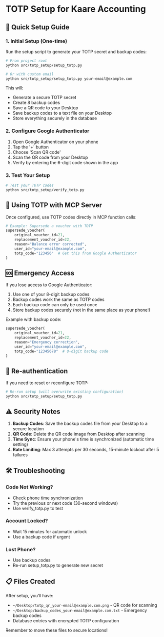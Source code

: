 # TOTP Setup for Kaare Accounting

## 🔐 Quick Setup Guide

### 1. Initial Setup (One-time)

Run the setup script to generate your TOTP secret and backup codes:

```bash
# From project root
python src/totp_setup/setup_totp.py

# Or with custom email
python src/totp_setup/setup_totp.py your-email@example.com
```

This will:
- Generate a secure TOTP secret
- Create 8 backup codes
- Save a QR code to your Desktop
- Save backup codes to a text file on your Desktop
- Store everything securely in the database

### 2. Configure Google Authenticator

1. Open Google Authenticator on your phone
2. Tap the '+' button
3. Choose 'Scan QR code'
4. Scan the QR code from your Desktop
5. Verify by entering the 6-digit code shown in the app

### 3. Test Your Setup

```bash
# Test your TOTP codes
python src/totp_setup/verify_totp.py
```

## 📱 Using TOTP with MCP Server

Once configured, use TOTP codes directly in MCP function calls:

```python
# Example: Supersede a voucher with TOTP
supersede_voucher(
    original_voucher_id=21,
    replacement_voucher_id=22,
    reason="Balance error corrected",
    user_id="your-email@example.com",
    totp_code="123456"  # Get this from Google Authenticator
)
```

## 🆘 Emergency Access

If you lose access to Google Authenticator:

1. Use one of your 8-digit backup codes
2. Backup codes work the same as TOTP codes
3. Each backup code can only be used once
4. Store backup codes securely (not in the same place as your phone!)

Example with backup code:
```python
supersede_voucher(
    original_voucher_id=21,
    replacement_voucher_id=22,
    reason="Emergency correction",
    user_id="your-email@example.com",
    totp_code="12345678"  # 8-digit backup code
)
```

## 🔄 Re-authentication

If you need to reset or reconfigure TOTP:

```bash
# Re-run setup (will overwrite existing configuration)
python src/totp_setup/setup_totp.py
```

## ⚠️ Security Notes

1. **Backup Codes**: Save the backup codes file from your Desktop to a secure location
2. **QR Code**: Delete the QR code image from Desktop after scanning
3. **Time Sync**: Ensure your phone's time is synchronized (automatic time setting)
4. **Rate Limiting**: Max 3 attempts per 30 seconds, 15-minute lockout after 5 failures

## 🛠️ Troubleshooting

### Code Not Working?
- Check phone time synchronization
- Try the previous or next code (30-second windows)
- Use verify_totp.py to test

### Account Locked?
- Wait 15 minutes for automatic unlock
- Use a backup code if urgent

### Lost Phone?
- Use backup codes
- Re-run setup_totp.py to generate new secret

## 📋 Files Created

After setup, you'll have:
- `~/Desktop/totp_qr_your-email@example.com.png` - QR code for scanning
- `~/Desktop/backup_codes_your-email@example.com.txt` - Emergency backup codes
- Database entries with encrypted TOTP configuration

Remember to move these files to secure locations!
